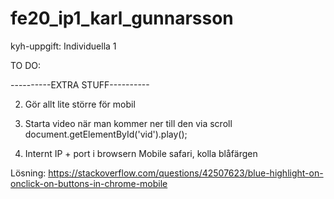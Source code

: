 # fe20_ip1_karl_gunnarsson
kyh-uppgift: Individuella 1

TO DO:

----------EXTRA STUFF----------

2. Gör allt lite större för mobil

3. Starta video när man kommer ner till den via scroll
document.getElementById('vid').play();

4. Internt IP + port i browsern
Mobile safari, kolla blåfärgen

Lösning:
https://stackoverflow.com/questions/42507623/blue-highlight-on-onclick-on-buttons-in-chrome-mobile